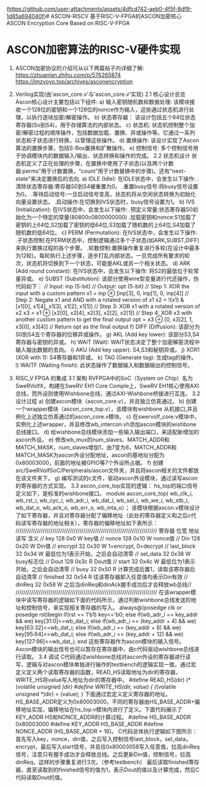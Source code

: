 (https://github.com/user-attachments/assets/4dfcd742-aeb0-4f5f-8df9-1d85a694040f)# ASCON-RISCV
基于RISC-V-FPGA的ASCON加密核心 ASCON Encryption Core Based on RISC-V-FPGA
# ASCON加密算法的RISC-V硬件实现

1. ASCON加密协议的介绍可从以下两篇帖子内详细了解:
   https://zhuanlan.zhihu.com/p/576265874
   https://lmzyoyo.top/archives/asconencryption

2. Verilog实现(由'ascon_core.v'与'ascon_core.v'实现)
   2.1 核心设计总览
       Ascon核心设计主要包括以下组件:
       a) 输入密钥随机数和数据处理:
          该模块接收一个128位的密钥和一个128位的nonce作为输入，这些通过状态机进行处理，以执行逐块加密/解密操作。
       b) 状态寄存器：
          该设计包括五个64位状态寄存器(So到S4)，用于存储算法的内部状态。
       c) 状态机:
          状态机控制整个加密/解密过程的顺序操作，包括数据加载、置换、异或操作等。它通过一系列状态和子状态进行转换，以管理这些操作。
       d) 置换操作:
          该设计实现了Ascon算法的置换步骤，包括S-Box置换和扩散操作。
       e) 控制信号:
          多个控制信号用于协调模块内的数据输入/输出、状态转换和操作的完成。
   2.2 状态机设计
       状态机定义了正在处理的步骤，在置换中使用了子状态(以及两个计数器:perms”用于计数置换，“count”用于计数替换中的步骤)。还有"next-state"来决定置换后的去向.
       a) IDLE (Idle):
          在IDLE状态中，会发生以下操作:
            .清除状态寄存器:寄存器S0到S4被重置为0。
            .重置busy信号:将busy信号设置为0。
            .等待启动信号:一旦启动信号变高，状态机将从空闲状态转换为初始化向量设置状态。
            .启动操作:在切换到IVS状态时，busy信号设置为1。
       b) IVS (Initialization):
          在IVS状态中，会发生以下操作:
            .预定义常量:状态寄存器S0初始化为一个特定的常量(80800c0800000000)
            .加载密钥和nonce:S1加载了密钥的上64位,S2加载了密钥的低64位,S3加载了随机数的上64位,S4加载了随机数的低64位。
       c) PERM (Permutation):
          在IVS状态中，会发生以下操作:
            .子状态控制:在PERM状态中，控制逻辑通过多个子状态(如ARK,SUBST,DIFF)来执行置换过程的各个步骤。
            .轮数控制:置换操作重复进行多轮(在设计中最多为12轮)。每轮执行上述步骤，逐步打乱内部状态。一旦完成所有要求的轮次，状态机将切换到下一个状态，可能是AKL或另一个相关状态。
       d) ARK (Add round constant):
          在IVS状态中，会发生以下操作:
          将S2的最低位于轮常量异或。
       e) SUBST (Substitution):
          该部分使用wire型变量进行代还操作，伪代码如下：
          // Input: inp (5-bit)
          // Output: opt (5-bit)
          // Step 1: XOR the input with a custom pattern
             x1 = inp ⊕ [inp[3], 0, inp[1], 0, inp[4]]
          // Step 2: Negate x1 and AND with a rotated version of x1
             x2 = !(x1) & [x1[0], x1[4], x1[3], x1[2], x1[1]]
          // Step 3: XOR x1 with a rotated version of x2
             x3 = x1 ⊕ [x2[0], x2[4], x2[3], x2[2], x2[1]]
          // Step 4: XOR x3 with another custom pattern to get the final output
             opt = x3 ⊕ [0, x3[2], 1, x3[0], x3[4]]
          // Return opt as the final output
       f) DIFF (Diffusion):
          该部分为S0到S4五个寄存器的位移异或操作。
       g) AKL (Add key lower):
          该部分S3,S4寄存器与密钥的异或。
       h) WAIT (Wait):
          WAIT状态决定了整个加密解密流程中输入输出数据的去向。
       i) AKU (Add key upper):
          S4,S3和秘钥异或。
       j) XOR1 (XOR with 1):
          S4寄存器和1异或。
       k) TAG (Generate tag):
          生成tag的操作。
       l) WAITF (Waiting finish):
          此状态操作了数据输入和数据输出的控制信号。
   
3. RISC_V FPGA 的集成
   3.1 架构
       RVFPGA中的SoC（System on Chip）名为SweRVolfX，构建在SweRV EH1 Core Comple上，SweRV EH1核心使用AXI总线，而外设则使用Wishbone总线，通过AXI-Wishbone桥接进行互连。
   3.2 设计过程
       a) 创建ascon模块（ascon_core.v），并且独立仿真通过。
       b) 创建一个wrapper模块（ascon_core_top.v），该模块有wishbone 从机接口,并且例化上述独立仿真通过的ascon_core.v模块。
       c) 在swervolf_core.v模块中，实例化上述wrapper，并且修改wb_intercon.vh添加ascon模块的wishbone总线接口。
       d) 给wishbone总线模块添加一些输入输出端口，来适配新增加的ascon外设。
       e) 修改wb_mux的num_slaves、MATCH_ADDR和MATCH_MASK，num_slaves增加1，由7变为8，MATCH_ADDR和MATCH_MASK为ascon外设分配地址，ascon的基地址分配为0x80003000，前面的地址被GPIO等7个外设所占据。
       f) 创建src/SweRVolfSoC/Peripherals/ascon文件夹，并且将ascon相关的文件都放在该文件夹下。
       g) 编写测试的c文件，驱动ascon外设模块，通过读写ascon的寄存器的方式实现。
   3.3 ascon_core_top实现的逻辑：
       hs_top的端口信号定义如下，是标准的wishbone接口。
       module ascon_core_top(
       wb_clk_i, wb_rst_i, wb_cyc_i, wb_adr_i, wb_dat_i, wb_sel_i, wb_we_i, wb_stb_i, wb_dat_o, wb_ack_o, wb_err_o, wb_inta_o）；
       该模块根据ascon.v模块设计了如下寄存器，并且对寄存器分配了偏移地址（此处的寄存器定义和之后c代码读写寄存器的地址相关），寄存器的偏移地址如下表所示：
       /////////////////////////////////////////////////////////////////////////
       寄存器     位宽 地址  读写  含义                                        //
       key        128  0x0   W     key值                                      //
       nonce      128  0x10  W     nonce值                                    //
       Din        128  0x20  W     Din值                                      //
       encrypt    32   0x30  W     1=encrypt, 0=decrypt                       //
       last_block 32   0x34  W     最低位为1表示开始，之后会自动清零           //
       sel_data   32   0x38  W     busy标志位                                 //
       Dout       128  0x3c  R     Dout值                                     //
       start      32   0x4c  W     最低位为1表示开始，之后会自动清零           //
       busy       32   0x50  R     计算完成后置1，读取该寄存器后自动清零       //
       finished   32   0x54  R     往该寄存器卸入任意值均表示Din有效           //
       dinReq     32   0x58  W     之后当dinReq和dinAck握手成功后才会释放wb总线//
       /////////////////////////////////////////////////////////////////////////
       在该wrapper模块中读写寄存器的逻辑如下面的代码所示，通过判断wishbone总线发送的地址和控制信号，来实现相关寄存器的写入。
       always@(posedge clk or  posedge rst)begin
           if(rst == 1'b1)
               key<='b0;
           else if(wb_adr_i == key_addr && we)
               key[31:0]<=wb_dat_i;
           else if(wb_adr_i == (key_addr + 4) && we)
               key[63:32]<=wb_dat_i;
           else if(wb_adr_i == (key_addr + 8) && we)
               key[95:64]<=wb_dat_i;
           else if(wb_adr_i == (key_addr + 12) && we)
               key[127:96]<=wb_dat_i;
       end
       这些寄存器作为ascon模块的输入信号。
       Ascon模块的输出信号也可以暂存在寄存器中，由c代码驱动wishbone总线进行读取。
   3.4 调试
       C代码通过wishbone总线对ascon外设的寄存器进行读写，逻辑与对ascon模块单独进行操作的testbench的逻辑实现一致。通过宏定义定义两个读取寄存器的函数，READ_HS读取地址为dir的寄存器，WRITE_HS将value写入地址为dir的寄存器中。
       #define READ_HS(dir) (*(volatile unsigned *)dir)
       #define WRITE_HS(dir, value) { (*(volatile unsigned *)dir) = (value); }
       下面通过宏定义定义寄存器的地址。HS_BASE_ADDR定义为0x80003000，不同的寄存器由HS_BASE_ADDR+偏移地址实现，偏移地址在hs_top.v模块内进行了定义。下面代码展示了KEY_ADDR  HS和NONCE_ADDR的计算过程。
       #define HS_BASE_ADDR 0x80003000
       #define KEY_ADDR  HS_BASE_ADDR
       #define NONCE_ADDR (HS_BASE_ADDR + 16)。
       C代码总体执行逻辑如下图所示：
       首先写入key，nonce，din值，之后写入控制信号last_block，sel_data，encrypt，最后写入start信号，并且往0x80003058写入任意值，拉高dinReq信号，注意只有握手成功才会释放总线。之后更新Din值，控制信号，拉高dinReq，这样的步骤重复进行3次。（参考testbench）
       最后读取finished寄存器，直至读取到的finished信号的值为1，表示Dout的值以及计算完成，然后C代码读取Dout的值。


















   
